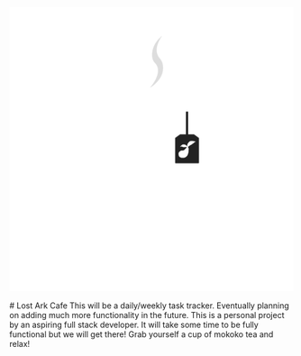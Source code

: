 <p align="center">
  <img src="./public/img/lostarkcafe-white.png" />
</p>
# Lost Ark Cafe
This will be a daily/weekly task tracker. Eventually planning on adding much more functionality in the future.  
This is a personal project by an aspiring full stack developer. It will take some time to be fully functional but we will get there!
Grab yourself a cup of mokoko tea and relax!

